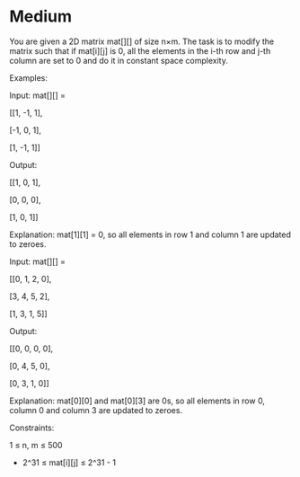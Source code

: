 # Medium

You are given a 2D matrix mat[][] of size n×m. The task is to modify the matrix such that if mat[i][j] is 0, all the elements in the i-th row and j-th column are set to 0 and do it in constant space complexity.

Examples:

Input: mat[][] = 

[[1, -1, 1],
  
[-1, 0, 1],

[1, -1, 1]]

Output: 

[[1, 0, 1],
        
[0, 0, 0],

[1, 0, 1]]

Explanation: mat[1][1] = 0, so all elements in row 1 and column 1 are updated to zeroes.

Input: mat[][] = 

[[0, 1, 2, 0],

[3, 4, 5, 2],

[1, 3, 1, 5]]

Output: 

[[0, 0, 0, 0],

[0, 4, 5, 0],
        
[0, 3, 1, 0]]

Explanation: mat[0][0] and mat[0][3] are 0s, so all elements in row 0, column 0 and column 3 are updated to zeroes.


Constraints:

1 ≤ n, m ≤ 500

- 2^31 ≤ mat[i][j] ≤ 2^31 - 1
